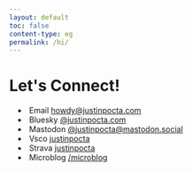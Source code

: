 ```yaml
---
layout: default
toc: false
content-type: eg
permalink: /hi/
---
```


<style>  
ul {
    margin-left: 0;
    padding-left: 1rem; /* Adjust to control the spacing */
    text-align: left;
}

li {
    list-style-position: inside; /* Ensures bullets stay inside the aligned text */
}

.page-content {
    margin: auto;
    max-width: 800px; /* Adjust width as needed */
}
</style>

# Let's Connect!

- Email [howdy@justinpocta.com](mailto:howdy@justinpocta.com?subject=hi!)
- Bluesky [@justinpocta.com](https://bsky.app/profile/justinpocta.com)
- Mastodon [@justinpocta@mastodon.social](https://mastodon.social/@justinpocta)
- Vsco [justinpocta](https://vsco.co/justinpocta)
- Strava [justinpocta](https://www.strava.com/athletes/justinpocta)
- Microblog [/microblog](http://justinpocta.com/microblog/)

